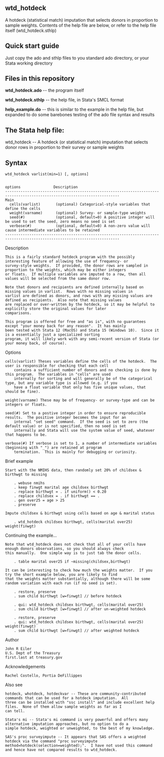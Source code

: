 ## wtd_hotdeck
A hotdeck (statistical match) imputation that selects donors in proportion to sample weights.  Contents of the help file are below, or refer to the help file itself (wtd_hotdeck.sthlp)

## Quick start guide
Just copy the ado and sthlp files to you standard ado directory, or your Stata working directory

## Files in this repository
<b>wtd_hotdeck.ado</b> -- the program itself

<b>wtd_hotdeck.sthlp</b> -- the help file, in Stata's SMCL format

<b>help_example.do</b> -- this is similar to the example in the help file, but expanded to do some barebones testing of the ado file syntax and results

## The Stata help file:

wtd_hotdeck -- A hotdeck (or statistical match) imputation that selects donor rows in proportion to their survey or sample weights

## Syntax

    wtd_hotdeck varlist(min=1) [, options]
    
    
    options               Description
    --------------------------------------------------------------------------------------------------------------------------
    Main
      cells(varlist)       (optional) Categorical-style variables that define the cells
      weight(varname)      (optional) Survey- or sample-type weights
      seed(#)              (optional, default=0) A positive integer will be used to set the seed, zero means no seed is set
      verbose(#)           (optional, default=0) A non-zero value will cause intermediate variables to be retained
    --------------------------------------------------------------------------------------------------------------------------

Description

    This is a fairly standard hotdeck program with the possibly interesting feature of allowing the use of frequency- or
    survey-style weights.  If provided, the donor rows are sampled in proportion to the weights, which may be either integers
    or floats.  If multiple variables are imputed to a row, then all values will be selected from the same donor row.

    Note that donors and recipients are defined internally based on missing values in varlist.  Rows with no missing values in
    varlist are defined as donors, and rows with any missing values are defined as recipients.  Also note that missing values
    are replaced or over-written by the hotdeck, so it may be helpful to explicitly store the original values for later
    comparisons.

    This program is offered for free and "as is", with no guarantees except "your money back for any reason".  It has mainly
    been tested with Stata 12 (MacOS) and Stata 15 (Windows 10).  Since it is a essentially just a specialized sorting
    program, it will likely work with any semi-recent version of Stata (or your money back, of course).

Options
   
    cells(varlist) Theses variables define the cells of the hotdeck.  The user is responsible for checking that each cell
        contains a sufficient number of donors and no checking is done by this program.  The variables in "cells" are used
        internally for sorting and will generally be of the categorical type, but any variable type is allowed (e.g. if you
        have a float variable that only has five unique values, that should be fine).

    weight(varname) These may be of frequency- or survey-type and can be integers or floats.

    seed(#) Set to a postive integer in order to ensure reproducible results.  The positive integer becomes the input for an
        internal "set seed" command.  If the seed is set to zero (the default value) or is not specified, then no seed is set
        internally and Stata will use the system value of seed, whatever that happens to be.

    verbose(#) If verbose is set to 1, a number of intermediate variables (beginning with "_") are retained at program
        termination.  This is mainly for debugging or curiosity.

Brief example

    Start with the NMIHS data, then randomly set 20% of childsex & birthwgt to missing

        . webuse nmihs
        . keep finwgt marital age childsex birthwgt
        . replace birthwgt = . if uniform() < 0.20
        . replace childsex = . if birthwgt == .
        . gen over25 = age > 25
        . preserve

    Impute childsex & birthwgt using cells based on age & marital status

        . wtd_hotdeck childsex birthwgt, cells(marital over25) weight(finwgt)

Continuing the example...

    Note that wtd_hotdeck does not check that all of your cells have enough donors observations, so you should always check
    this manually.  One simple way is to just tab the donor cells.

        . table marital over25 if ~missing(childsex,birthwgt)

    It can be interesting to check how much the weights matter.  If you try the short example below, you are likely to find
    that the weights matter substantially, although there will be some random variation with each run (if no seed is set).

        . restore, preserve
        . sum child birthwgt [w=finwgt] // before hotdeck

        . qui: wtd_hotdeck childsex birthwgt, cells(marital over25)
        . sum child birthwgt [w=finwgt] // after un-weighted hotdeck

        . restore, preserve
        . qui: wtd_hotdeck childsex birthwgt, cells(marital over25) weight(finwgt)
        . sum child birthwgt [w=finwgt] // after weighted hotdeck

Author

    John R Eiler
    U.S. Dept of the Treasury
    first.last at treasury.gov

Acknowledgements

    Rachel Costello, Portia DeFillippes

Also see

    hotdeck, whotdeck, hotdeckvar -- These are community-contributed commands that can be used for a hotdeck imputation.  All
    three can be installed with "ssc install" and include excellent help files.  None of them allow sample weights as far as I
    can tell.

    Stata's mi -- Stata's mi command is very powerful and offers many alternative imputation approaches, but no option to do a
    simple hotdeck, weighted or unweighted, to the best of my knowledge.

    SAS's proc surveyimpute -- It appears that SAS offers a weighted hotdeck via the command "proc surveyimpute
    method=hotdeck(selection=weighted);".  I have not used this command and hence have not compared results to wtd_hotdeck.



